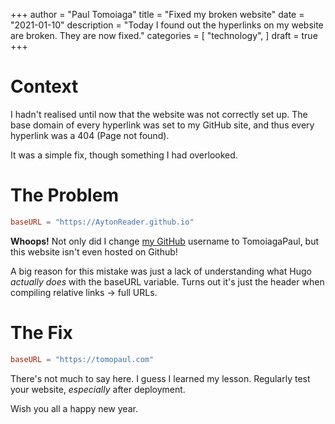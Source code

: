+++
author = "Paul Tomoiaga"
title = "Fixed my broken website"
date = "2021-01-10"
description = "Today I found out the hyperlinks on my website are broken. They are now fixed."
categories = [
	"technology",
]
draft = true
+++

# Context
I hadn't realised until now that the website was not correctly set up. 
The base domain of every hyperlink was set to my GitHub site, and thus every hyperlink was a 404 (Page not found).

It was a simple fix, though something I had overlooked.

# The Problem
```toml
baseURL = "https://AytonReader.github.io"
```

**Whoops!** Not only did I change [my GitHub](https://github.com/TomoiagaPaul) username to TomoiagaPaul, 
but this website isn't even hosted on Github!

A big reason for this mistake was just a lack of understanding what Hugo *actually does* with the baseURL variable.
Turns out it's just the header when compiling relative links -> full URLs.

# The Fix
```toml
baseURL = "https://tomopaul.com"
```

There's not much to say here. I guess I learned my lesson.
Regularly test your website, *especially* after deployment.

Wish you all a happy new year.
